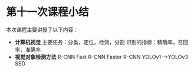# 第十一次课程小结

本次课程主要讲授了以下内容：

- **计算机视觉** 主要任务：分类，定位，检测，分割 识别的指标：精确率，召回率，准确率
- **视觉对象检测方法** R-CNN Fast R-CNN Faster R-CNN YOLOv1-->YOLOv3 SSD

